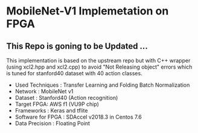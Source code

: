 # MobileNet-V1 Implemetation on FPGA


## This Repo is goning to be Updated ...

This implementation is based on the upstream repo but with C++ wrapper (using xcl2.hpp and xcl2.cpp) to avoid "Not Releasing object" errors which is tuned for stanford40 dataset with 40 action classes.


- Used Techniques : Transfer Learning and Folding Batch Normalization 
- Network : MobileNet v1
- Dataset : Stanford40 (Action recognition)
- Target FPGA: AWS f1 (VU9P chip)
- Frameworks : Keras and tflite
- Software for FPGA : SDAccel v2018.3 in Centos 7.6
- Data Precision : Floating Point
